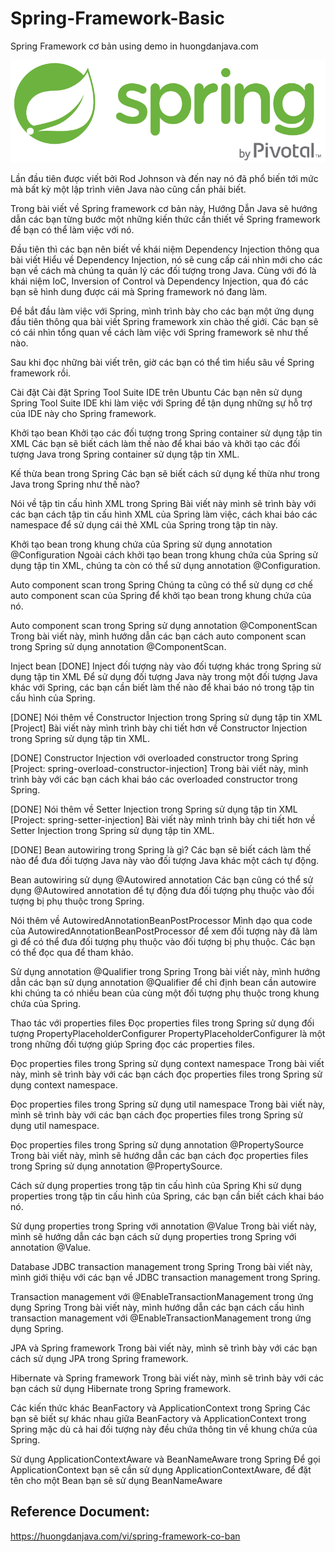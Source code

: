 # Spring-Framework-Basic

Spring Framework cơ bản using demo in huongdanjava.com

<img src="./spring-by-pivotal.png">


Lần đầu tiên được viết bởi Rod Johnson và đến nay nó đã phổ biến tới mức mà bất kỳ một lập trình viên Java nào cũng cần phải biết.

Trong bài viết về Spring framework cơ bản này, Hướng Dẫn Java sẽ hướng dẫn các bạn từng bước một những kiến thức cần thiết về Spring framework để bạn có thể làm việc với nó.

Đầu tiên thì các bạn nên biết về khái niệm Dependency Injection thông qua bài viết Hiểu về Dependency Injection, nó sẽ cung cấp cái nhìn mới cho các bạn về cách mà chúng ta quản lý các đối tượng trong Java. Cùng với đó là khái niệm IoC, Inversion of Control và Dependency Injection, qua đó các bạn sẽ hình dung được cái mà Spring framework nó đang làm.

Để bắt đầu làm việc với Spring, mình trình bày cho các bạn một ứng dụng đầu tiên thông qua bài viết Spring framework xin chào thế giới. Các bạn sẽ có cái nhìn tổng quan về cách làm việc với Spring framework sẽ như thế nào.

Sau khi đọc những bài viết trên, giờ các bạn có thể tìm hiểu sâu về Spring framework rồi.

Cài đặt
Cài đặt Spring Tool Suite IDE trên Ubuntu
Các bạn nên sử dụng Spring Tool Suite IDE khi làm việc với Spring để tận dụng những sự hỗ trợ của IDE này cho Spring framework.

Khởi tạo bean
Khởi tạo các đối tượng trong Spring container sử dụng tập tin XML
Các bạn sẽ biết cách làm thế nào để khai báo và khởi tạo các đối tượng Java trong Spring container sử dụng tập tin XML.

Kế thừa bean trong Spring
Các bạn sẽ biết cách sử dụng kế thừa như trong Java trong Spring như thế nào?

Nói về tập tin cấu hình XML trong Spring
Bài viết này mình sẽ trình bày với các bạn cách tập tin cấu hình XML của Spring làm việc, cách khai báo các namespace để sử dụng cái thẻ XML của Spring trong tập tin này.

Khởi tạo bean trong khung chứa của Spring sử dụng annotation @Configuration
Ngoài cách khởi tạo bean trong khung chứa của Spring sử dụng tập tin XML, chúng ta còn có thể sử dụng annotation @Configuration.

Auto component scan trong Spring
Chúng ta cũng có thể sử dụng cơ chế auto component scan của Spring để khởi tạo bean trong khung chứa của nó.

Auto component scan trong Spring sử dụng annotation @ComponentScan
Trong bài viết này, mình hướng dẫn các bạn cách auto component scan trong Spring sử dụng annotation @ComponentScan.

Inject bean
[DONE] Inject đối tượng này vào đối tượng khác trong Spring sử dụng tập tin XML
Để sử dụng đối tượng Java này trong một đối tượng Java khác với Spring, các bạn cần biết làm thế nào để khai báo nó trong tập tin cấu hình của Spring.

[DONE] Nói thêm về Constructor Injection trong Spring sử dụng tập tin XML
[Project] 
Bài viết này mình trình bày chi tiết hơn về Constructor Injection trong Spring sử dụng tập tin XML.

[DONE] Constructor Injection với overloaded constructor trong Spring
[Project: spring-overload-constructor-injection] 
Trong bài viết này, mình trình bày với các bạn cách khai báo các overloaded constructor trong Spring.

[DONE] Nói thêm về Setter Injection trong Spring sử dụng tập tin XML
[Project: spring-setter-injection]
Bài viết này mình trình bày chi tiết hơn về Setter Injection trong Spring sử dụng tập tin XML.

[DONE] Bean autowiring trong Spring là gì?
Các bạn sẽ biết cách làm thế nào để đưa đối tượng Java này vào đối tượng Java khác một cách tự động.

Bean autowiring sử dụng @Autowired annotation
Các bạn cũng có thể sử dụng @Autowired annotation để tự động đưa đối tượng phụ thuộc vào đối tượng bị phụ thuộc trong Spring.

Nói thêm về AutowiredAnnotationBeanPostProcessor
Mình dạo qua code của AutowiredAnnotationBeanPostProcessor để xem đối tượng này đã làm gì để có thể đưa đối tượng phụ thuộc vào đối tượng bị phụ thuộc. Các bạn có thể đọc qua để tham khảo.

Sử dụng annotation @Qualifier trong Spring
Trong bài viết này, mình hướng dẫn các bạn sử dụng annotation @Qualifier để chỉ định bean cần autowire khi chúng ta có nhiều bean của cùng một đối tượng phụ thuộc trong khung chứa của Spring.

Thao tác với properties files
Đọc properties files trong Spring sử dụng đối tượng PropertyPlaceholderConfigurer
PropertyPlaceholderConfigurer là một trong những đối tượng giúp Spring đọc các properties files.

Đọc properties files trong Spring sử dụng context namespace
Trong bài viết này, mình sẽ trình bày với các bạn cách đọc properties files trong Spring sử dụng context namespace.

Đọc properties files trong Spring sử dụng util namespace
Trong bài viết này, mình sẽ trình bày với các bạn cách đọc properties files trong Spring sử dụng util namespace.

Đọc properties files trong Spring sử dụng annotation @PropertySource
Trong bài viết này, mình sẽ hướng dẫn các bạn cách đọc properties files trong Spring sử dụng annotation @PropertySource.

Cách sử dụng properties trong tập tin cấu hình của Spring
Khi sử dụng properties trong tập tin cấu hình của Spring, các bạn cần biết cách khai báo nó.

Sử dụng properties trong Spring với annotation @Value
Trong bài viết này, mình sẽ hướng dẫn các bạn cách sử dụng properties trong Spring với annotation @Value.

Database
JDBC transaction management trong Spring
Trong bài viết này, mình giới thiệu với các bạn về JDBC transaction management trong Spring.

Transaction management với @EnableTransactionManagement trong ứng dụng Spring
Trong bài viết này, mình hướng dẫn các bạn cách cấu hình transaction management với @EnableTransactionManagement trong ứng dụng Spring.

JPA và Spring framework
Trong bài viết này, mình sẽ trình bày với các bạn cách sử dụng JPA trong Spring framework.

Hibernate và Spring framework
Trong bài viết này, mình sẽ trình bày với các bạn cách sử dụng Hibernate trong Spring framework.

Các kiến thức khác
BeanFactory và ApplicationContext trong Spring
Các bạn sẽ biết sự khác nhau giữa BeanFactory và ApplicationContext trong Spring mặc dù cả hai đối tượng này đều chứa thông tin về khung chứa của Spring.

Sử dụng ApplicationContextAware và BeanNameAware trong Spring
Để gọi ApplicationContext bạn sẽ cần sử dụng ApplicationContextAware, để đặt tên cho một Bean bạn sẽ sử dụng BeanNameAware

## Reference Document:
https://huongdanjava.com/vi/spring-framework-co-ban
